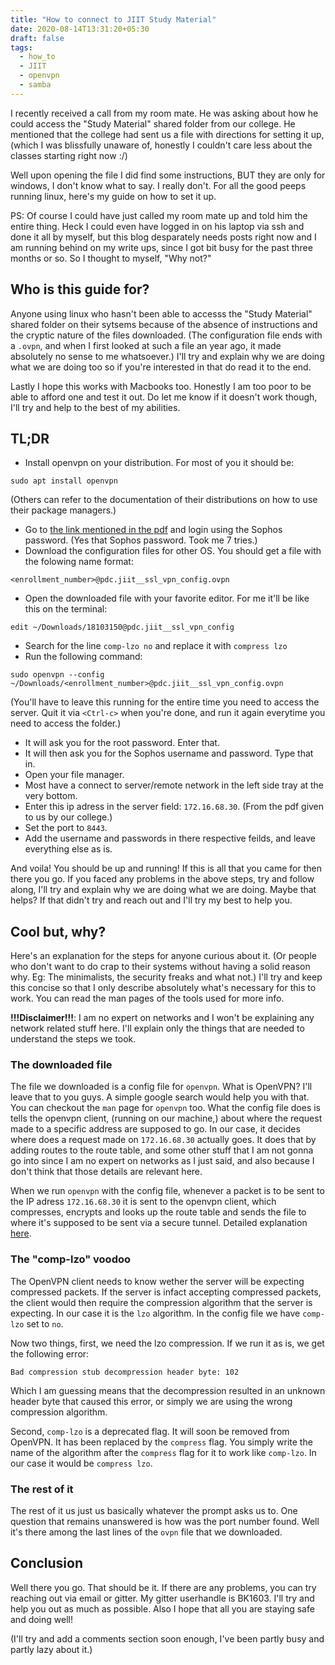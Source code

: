 ```yaml
---
title: "How to connect to JIIT Study Material"
date: 2020-08-14T13:31:20+05:30
draft: false
tags:
  - how_to
  - JIIT
  - openvpn
  - samba
---
```


I recently received a call from my room mate. He was asking about how he could access the "Study Material"
shared folder from our college. He mentioned that the college had sent us a file with directions for setting
it up, (which I was blissfully unaware of, honestly I couldn't care less about the classes starting right now
:/)

Well upon opening the file I did find some instructions, BUT they are only for windows, I don't know
what to say. I really don't. For all the good peeps running linux, here's my guide on how to set it up.

PS: Of course I could have just called my room mate up and told him the entire thing. Heck I could
even have logged in on his laptop via ssh and done it all by myself, but this blog desparately needs posts
right now and I am running behind on my write ups, since I got bit busy for the past three months or so. So
I thought to myself, "Why not?"

## Who is this guide for?

Anyone using linux who hasn't been able to accesss the "Study Material" shared folder on their sytsems
because of the absence of instructions and the cryptic nature of the files downloaded. (The configuration
file ends with a `.ovpn`, and when I first looked at such a file an year ago, it made absolutely no sense
to me whatsoever.) I'll try and explain why we are doing what we are doing too so if you're interested in
that do read it to the end.

Lastly I hope this works with Macbooks too. Honestly I am too poor to be able to afford one and test it
out. Do let me know if it doesn't work though, I'll try and help to the best of my abilities.

## TL;DR

- Install openvpn on your distribution. For most of you it should be:
```
sudo apt install openvpn
```
  (Others can refer to the documentation of their distributions on how to use their package managers.)
- Go to [the link mentioned in the pdf](https://14.139.238.98:8180/userportal/webpages/myaccount/login.jsp) and login using the Sophos
  password. (Yes that Sophos password. Took me 7 tries.)
- Download the configuration files for other OS. You should get a file with the folowing name format:
```
<enrollment_number>@pdc.jiit__ssl_vpn_config.ovpn
```
- Open the downloaded file with your favorite editor. For me it'll be like this on the terminal:
```
edit ~/Downloads/18103150@pdc.jiit__ssl_vpn_config
```
- Search for the line `comp-lzo no` and replace it with `compress lzo`
- Run the following command:
```
sudo openvpn --config ~/Downloads/<enrollment_number>@pdc.jiit__ssl_vpn_config.ovpn
```
  (You'll have to leave this running for the entire time you need to access the server. Quit it via `<Ctrl-c>`
  when you're done, and run it again everytime you need to access the folder.)
- It will ask you for the root password. Enter that.
- It will then ask you for the Sophos username and password. Type that in.
- Open your file manager.
- Most have a connect to server/remote network in the left side tray at the very bottom.
- Enter this ip adress in the server field: `172.16.68.30`. (From the pdf given to us by our college.)
- Set the port to `8443`.
- Add the username and passwords in there respective feilds, and leave everything else as is.

And voila! You should be up and running! If this is all that you came for then there you go. If you faced
any problems in the above steps, try and follow along, I'll try and explain why we are doing what we
are doing. Maybe that helps? If that didn't try and reach out and I'll try my best to help you.

## Cool but, why?

Here's an explanation for the steps for anyone curious about it. (Or people who don't want to do crap
to their systems without having a solid reason why. Eg: The minimalists, the security freaks and what not.)
I'll try and keep this concise so that I only describe absolutely what's necessary for this to work. You
can read the man pages of the tools used for more info.

**!!!Disclaimer!!!**: I am no expert on networks and I won't be explaining any network related stuff here.
I'll explain only the things that are needed to understand the steps we took.

### The downloaded file

The file we downloaded is a config file for `openvpn`. What is OpenVPN? I'll leave that to you guys. A simple
google search would help you with that. You can checkout the `man` page for `openvpn` too. What the config
file does is tells the openvpn client, (running on our machine,) about where the request made to a specific
address are supposed to go. In our case, it decides where does a request made on `172.16.68.30` actually
goes. It does that by adding routes to the route table, and some other stuff that I am not gonna go into
since I am no expert on networks as I just said, and also because I don't think that those details
are relevant here.

When we run `openvpn` with the config file, whenever a packet is to be sent to the IP adress `172.16.68.30`
it is sent to the openvpn client, which compresses, encrypts and looks up the route table and sends
the file to where it's supposed to be sent via a secure tunnel. Detailed explanation [here](https://openvpn.net/vpn-server-resources/site-to-site-routing-explained-in-detail/).

### The "comp-lzo" voodoo

The OpenVPN client needs to know wether the server will be expecting compressed packets. If the server
is infact accepting compressed packets, the client would then require the compression algorithm that
the server is expecting. In our case it is the `lzo` algorithm. In the config file we have `comp-lzo` set
to `no`.

Now two things, first, we need the lzo compression. If we run it as is, we get the following error:
```
Bad compression stub decompression header byte: 102
```
Which I am guessing means that the decompression resulted in an unknown header byte that caused this error,
or simply we are using the wrong compression algorithm.

Second, `comp-lzo` is a deprecated flag. It will soon be removed from OpenVPN. It has been replaced by
the `compress` flag. You simply write the name of the algorithm after the `compress` flag for it to work
like `comp-lzo`. In our case it would be `compress lzo`.

### The rest of it

The rest of it us just us basically whatever the prompt asks us to. One question that remains unanswered
is how was the port number found. Well it's there among the last lines of the `ovpn` file that we downloaded.

## Conclusion

Well there you go. That should be it. If there are any problems, you can try reaching out via email or gitter. My gitter userhandle is BK1603. I'll try and help you out as much as possible. Also I hope
that all you are staying safe and doing well!

(I'll try and add a comments section soon enough, I've been partly busy and partly lazy about it.)
